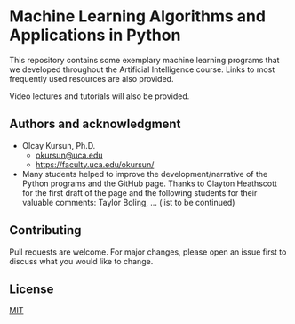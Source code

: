 # Machine Learning Algorithms and Applications in Python
This repository contains some exemplary machine learning programs that we developed throughout the Artificial Intelligence course. Links to most frequently used resources are also provided.

Video lectures and tutorials will also be provided.

## Authors and acknowledgment
* Olcay Kursun, Ph.D.
  * okursun@uca.edu
  * https://faculty.uca.edu/okursun/
* Many students helped to improve the development/narrative of the Python programs and the GitHub page. Thanks to Clayton Heathscott for the first draft of the page and the following students for their valuable comments: Taylor Boling, ... (list to be continued)

## Contributing
Pull requests are welcome. For major changes, please open an issue first to discuss what you would like to change.

## License
[MIT](https://choosealicense.com/licenses/mit/)
